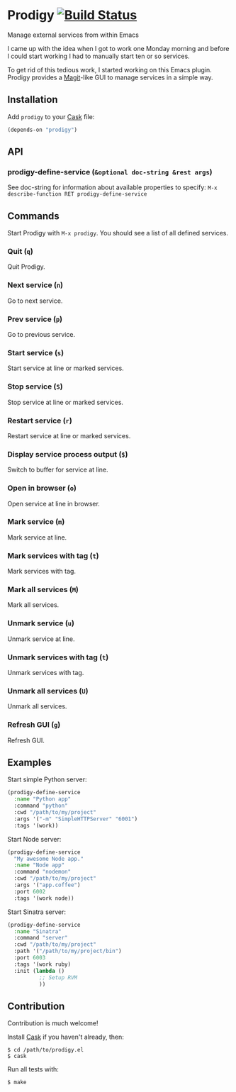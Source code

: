 # Prodigy [![Build Status](https://api.travis-ci.org/rejeep/prodigy.el.png?branch=master)](http://travis-ci.org/rejeep/prodigy.el)

Manage external services from within Emacs

I came up with the idea when I got to work one Monday morning and
before I could start working I had to manually start ten or so
services.

To get rid of this tedious work, I started working on this Emacs
plugin. Prodigy provides a
[Magit](https://github.com/magit/magit)-like GUI to manage services in
a simple way.

## Installation

Add `prodigy` to your [Cask](https://github.com/cask/cask) file:

```lisp
(depends-on "prodigy")
```

## API

### prodigy-define-service (`&optional doc-string &rest args`)

See doc-string for information about available properties to specify:
`M-x describe-function RET prodigy-define-service`

## Commands

Start Prodigy with `M-x prodigy`. You should see a list of all defined
services.

### Quit (`q`)

Quit Prodigy.

### Next service (`n`)

Go to next service.

### Prev service (`p`)

Go to previous service.

### Start service (`s`)

Start service at line or marked services.

### Stop service (`S`)

Stop service at line or marked services.

### Restart service (`r`)

Restart service at line or marked services.

### Display service process output (`$`)

Switch to buffer for service at line.

### Open in browser (`o`)

Open service at line in browser.

### Mark service (`m`)

Mark service at line.

### Mark services with tag (`t`)

Mark services with tag.

### Mark all services (`M`)

Mark all services.

### Unmark service (`u`)

Unmark service at line.

### Unmark services with tag (`t`)

Unmark services with tag.

### Unmark all services (`U`)

Unmark all services.

### Refresh GUI (`g`)

Refresh GUI.

## Examples

Start simple Python server:

```lisp
(prodigy-define-service
  :name "Python app"
  :command "python"
  :cwd "/path/to/my/project"
  :args '("-m" "SimpleHTTPServer" "6001")
  :tags '(work))
```

Start Node server:

```lisp
(prodigy-define-service
  "My awesome Node app."
  :name "Node app"
  :command "nodemon"
  :cwd "/path/to/my/project"
  :args '("app.coffee")
  :port 6002
  :tags '(work node))
```

Start Sinatra server:

```lisp
(prodigy-define-service
  :name "Sinatra"
  :command "server"
  :cwd "/path/to/my/project"
  :path '("/path/to/my/project/bin")
  :port 6003
  :tags '(work ruby)
  :init (lambda ()
          ;; Setup RVM
          ))
```

## Contribution

Contribution is much welcome!

Install [Cask](https://github.com/cask/cask) if you haven't
already, then:

    $ cd /path/to/prodigy.el
    $ cask

Run all tests with:

    $ make
